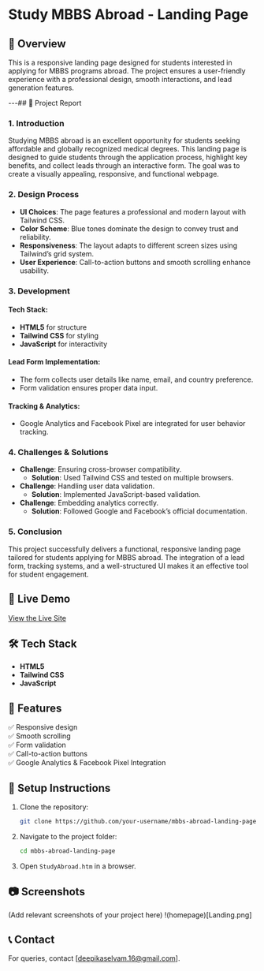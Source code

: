 # Study MBBS Abroad - Landing Page

## 📌 Overview

This is a responsive landing page designed for students interested in applying for MBBS programs abroad. The project ensures a user-friendly experience with a professional design, smooth interactions, and lead generation features.

---## 📜 Project Report

### 1. Introduction
Studying MBBS abroad is an excellent opportunity for students seeking affordable and globally recognized medical degrees. This landing page is designed to guide students through the application process, highlight key benefits, and collect leads through an interactive form. The goal was to create a visually appealing, responsive, and functional webpage.

### 2. Design Process
- **UI Choices**: The page features a professional and modern layout with Tailwind CSS.
- **Color Scheme**: Blue tones dominate the design to convey trust and reliability.
- **Responsiveness**: The layout adapts to different screen sizes using Tailwind’s grid system.
- **User Experience**: Call-to-action buttons and smooth scrolling enhance usability.

### 3. Development
#### Tech Stack:
- **HTML5** for structure
- **Tailwind CSS** for styling
- **JavaScript** for interactivity

#### Lead Form Implementation:
- The form collects user details like name, email, and country preference.
- Form validation ensures proper data input.

#### Tracking & Analytics:
- Google Analytics and Facebook Pixel are integrated for user behavior tracking.

### 4. Challenges & Solutions
- **Challenge**: Ensuring cross-browser compatibility.
  - **Solution**: Used Tailwind CSS and tested on multiple browsers.
- **Challenge**: Handling user data validation.
  - **Solution**: Implemented JavaScript-based validation.
- **Challenge**: Embedding analytics correctly.
  - **Solution**: Followed Google and Facebook’s official documentation.

### 5. Conclusion
This project successfully delivers a functional, responsive landing page tailored for students applying for MBBS abroad. The integration of a lead form, tracking systems, and a well-structured UI makes it an effective tool for student engagement.
## 🚀 Live Demo

[View the Live Site](https://your-actual-netlify-or-vercel-link.com)


## 🛠 Tech Stack

- **HTML5**
- **Tailwind CSS**
- **JavaScript**

## 📌 Features

✅ Responsive design  
✅ Smooth scrolling  
✅ Form validation  
✅ Call-to-action buttons  
✅ Google Analytics & Facebook Pixel Integration  

## 🚀 Setup Instructions

1. Clone the repository:
   ```sh
   git clone https://github.com/your-username/mbbs-abroad-landing-page.git
   ```
2. Navigate to the project folder:
   ```sh
   cd mbbs-abroad-landing-page
   ```
3. Open `StudyAbroad.htm` in a browser.

## 📷 Screenshots
(Add relevant screenshots of your project here)
!(homepage)[Landing.png]


## 📞 Contact
For queries, contact [deepikaselvam.16@gmail.com].



